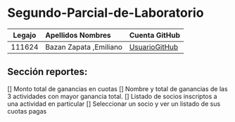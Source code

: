 # Segundo-Parcial-de-Laboratorio

<table>
<thead>
<tr>
<th align="center">Legajo</th>
<th align="left">Apellidos Nombres</th>
<th align="left">Cuenta GitHub</th>
</tr>
</thead>
<tbody>
<tr>
<td align="center">111624</td>
<td align="left">Bazan Zapata ,Emiliano</td>
<td align="left"><a href="https://github.com/EmilianoBazanZapata">UsuarioGitHub</a></td>
</tr>
</tbody>
</table>

## Sección reportes:
[]	Monto total de ganancias en cuotas
[]	Nombre y total de ganancias de las 3 actividades con mayor ganancia total.
[]	Listado de socios inscriptos a una actividad en particular
[]	Seleccionar un socio y ver un listado de sus cuotas pagas

